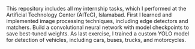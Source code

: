 This repository includes all my internship tasks, which I performed at the Artificial Technology Center (AITeC), Islamabad. First I learned and implemented image processing techniques, including edge detectors and matchers. Build a convolutional neural network with model checkpoints to save best-tuned weights. As last exercise, I trained a custom YOLO model for detection of vehicles, including cars, buses, trucks, and motorcycles.
